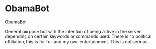 # ObamaBot
ObamaBot


General purpose bot with the intention of being active in the server depending on certain keywords or commands used. There is no political offiliation, this is for fun and my own entertainment. This is not serious.